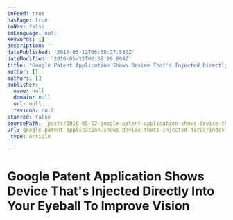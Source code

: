 ```yaml
---
inFeed: true
hasPage: true
inNav: false
inLanguage: null
keywords: []
description: ''
datePublished: '2016-05-12T06:38:27.580Z'
dateModified: '2016-05-12T06:38:26.694Z'
title: "Google Patent Application Shows Device That's Injected Directly Into Your Eyeball To Improve Vision"
author: []
authors: []
publisher:
  name: null
  domain: null
  url: null
  favicon: null
starred: false
sourcePath: _posts/2016-05-12-google-patent-application-shows-device-thats-injected-direc.md
url: google-patent-application-shows-device-thats-injected-direc/index.html
_type: Article

---
```

# Google Patent Application Shows Device That's Injected Directly Into Your Eyeball To Improve Vision